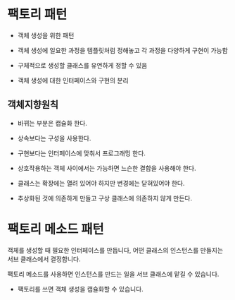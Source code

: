# 팩토리 패턴

* 객체 생성을 위한 패턴

* 객체 생성에 일요한 과정을 템플릿처럼 정해놓고 각 과정을 다양하게 구현이 가능함

* 구체적으로 생성할 클래스를 유연하게 정할 수 있음

* 객체 생성에 대한 인터페이스와 구현의 분리

## 객체지향원칙

* 바뀌는 부분은 캡슐화 한다.

* 상속보다는 구성을 사용한다.

* 구현보다는 인터페이스에 맞춰서 프로그래밍 한다.

* 상호작용하는 객체 사이에서는 가능하면 느슨한 결합을 사용해야 한다.

* 클래스는 확장에는 열려 있어야 하지만 변경에는 닫혀있어야 한다.

* 추상화된 것에 의존하게 만들고 구상 클래스에 의존하지 않게 만든다.

# 팩토리 메소드 패턴

객체를 생성할 때 필요한 인터페이스를 만듭니다, 어떤 클래스의 인스턴스를 만들지는 서브 클래스에서 결정합니다.

팩토리 메소드를 사용하면 인스턴스를 만드는 일을 서브 클래스에 맡길 수 있습니다.

* 팩토리를 쓰면 객체 생성을 캡슐화할 수 있습니다.